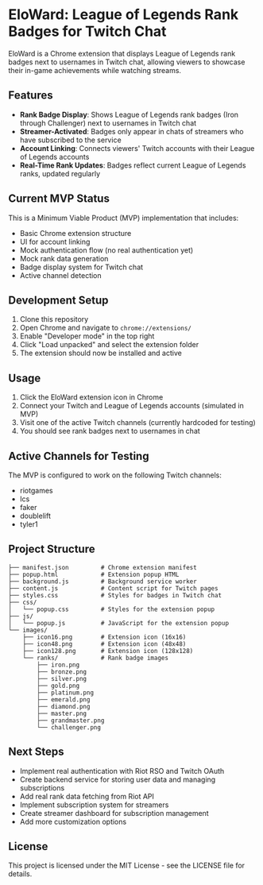 # EloWard: League of Legends Rank Badges for Twitch Chat

EloWard is a Chrome extension that displays League of Legends rank badges next to usernames in Twitch chat, allowing viewers to showcase their in-game achievements while watching streams.

## Features

- **Rank Badge Display**: Shows League of Legends rank badges (Iron through Challenger) next to usernames in Twitch chat
- **Streamer-Activated**: Badges only appear in chats of streamers who have subscribed to the service
- **Account Linking**: Connects viewers' Twitch accounts with their League of Legends accounts
- **Real-Time Rank Updates**: Badges reflect current League of Legends ranks, updated regularly

## Current MVP Status

This is a Minimum Viable Product (MVP) implementation that includes:

- Basic Chrome extension structure
- UI for account linking
- Mock authentication flow (no real authentication yet)
- Mock rank data generation
- Badge display system for Twitch chat
- Active channel detection

## Development Setup

1. Clone this repository
2. Open Chrome and navigate to `chrome://extensions/`
3. Enable "Developer mode" in the top right
4. Click "Load unpacked" and select the extension folder
5. The extension should now be installed and active

## Usage

1. Click the EloWard extension icon in Chrome
2. Connect your Twitch and League of Legends accounts (simulated in MVP)
3. Visit one of the active Twitch channels (currently hardcoded for testing)
4. You should see rank badges next to usernames in chat

## Active Channels for Testing

The MVP is configured to work on the following Twitch channels:
- riotgames
- lcs
- faker
- doublelift
- tyler1

## Project Structure

```
├── manifest.json         # Chrome extension manifest
├── popup.html            # Extension popup HTML
├── background.js         # Background service worker
├── content.js            # Content script for Twitch pages
├── styles.css            # Styles for badges in Twitch chat
├── css/
│   └── popup.css         # Styles for the extension popup
├── js/
│   └── popup.js          # JavaScript for the extension popup
└── images/
    ├── icon16.png        # Extension icon (16x16)
    ├── icon48.png        # Extension icon (48x48)
    ├── icon128.png       # Extension icon (128x128)
    └── ranks/            # Rank badge images
        ├── iron.png
        ├── bronze.png
        ├── silver.png
        ├── gold.png
        ├── platinum.png
        ├── emerald.png
        ├── diamond.png
        ├── master.png
        ├── grandmaster.png
        └── challenger.png
```

## Next Steps

- Implement real authentication with Riot RSO and Twitch OAuth
- Create backend service for storing user data and managing subscriptions
- Add real rank data fetching from Riot API
- Implement subscription system for streamers
- Create streamer dashboard for subscription management
- Add more customization options

## License

This project is licensed under the MIT License - see the LICENSE file for details. 